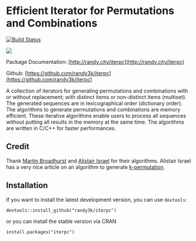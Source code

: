 Efficient Iterator for Permutations and Combinations
===

[![Build Status](https://travis-ci.org/randy3k/iterpc.svg?branch=master)](https://travis-ci.org/randy3k/iterpc)

[![](http://cranlogs.r-pkg.org/badges/grand-total/iterpc)](http://cran.r-project.org/package=iterpc)

Package Documentation: [http://randy.city/iterpc](http://randy.city/iterpc)

Github: [https://github.com/randy3k/iterpc](https://github.com/randy3k/iterpc)


A collection of iterators for generating permutations and combinations with or
without replacement; with distinct items or non-distinct items (multiset).
The generated sequences are in lexicographical order (dictionary order). The
algorithms to generate permutations and combinations are memory efficient. These
iterative algorithms enable users to process all sequences without putting all
results in the memory at the same time. The algorithms are written in C/C++ for
faster performances.

## Credit

Thank [Martin Broadhurst](http://www.martinbroadhurst.com) and [Alistair Israel](http://alistairisrael.wordpress.com) for their algorithms. Alistair Israel has a very nice article on an algorithm to generate [k-permutation](http://alistairisrael.wordpress.com/2009/09/22/simple-efficient-pnk-algorithm/).

## Installation

If you want to install the latest development version, you can use `devtools`:

```
devtools::install_github("randy3k/iterpc")
```

or you can install the stable version via CRAN

```
install.packages("iterpc")
```
